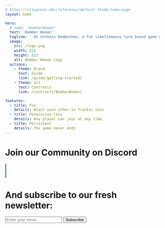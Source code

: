 ```yaml
---
# https://vitepress.dev/reference/default-theme-home-page
layout: home

hero:
  # name: "BomberWoman"
  text: 'Bomber Woman'
  tagline: ' An onchain Bomberman, a fun simultaneous turn based game where player attempt to bomb each other'
  image:
    src: /logo.png
    width: 512
    height: 512
    alt: Bomber Woman Logo
  actions:
    - theme: brand
      text: Guide
      link: /guide/getting-started/
    - theme: alt
      text: Contracts
      link: /contracts/BomberWoman/

features:
  - title: Fun
    details: Blast each other in frantic turn
  - title: Permission-less
    details: Any player can join at any time.
  - title: Persistent
    details: The game never ends
---
```



<div class="custom-layout">
 <h1>
			Join our Community on Discord
  </h1>
  <a href="https://community.etherplay.io" target="_blank" rel="noreferer noopener" style="width: min-content; display: block;border-color: #7289da;border-width: 0.2em;border-style: solid;color: #7289da;"><svg style="width: min-content; display: block; width: 6em; height: 3em;" xmlns="http://www.w3.org/2000/svg" fill="currentColor" viewBox="0 0 800 272.1"><path class="st0" d="M142.8 120.1c-5.7 0-10.2 4.9-10.2 11s4.6 11 10.2 11c5.7 0 10.2-4.9 10.2-11s-4.6-11-10.2-11zM106.3 120.1c-5.7 0-10.2 4.9-10.2 11s4.6 11 10.2 11c5.7 0 10.2-4.9 10.2-11 .1-6.1-4.5-11-10.2-11z"></path><path class="st0" d="M191.4 36.9h-134c-11.3 0-20.5 9.2-20.5 20.5v134c0 11.3 9.2 20.5 20.5 20.5h113.4l-5.3-18.3 12.8 11.8 12.1 11.1 21.6 18.7V57.4c-.1-11.3-9.3-20.5-20.6-20.5zm-38.6 129.5s-3.6-4.3-6.6-8c13.1-3.7 18.1-11.8 18.1-11.8-4.1 2.7-8 4.6-11.5 5.9-5 2.1-9.8 3.4-14.5 4.3-9.6 1.8-18.4 1.3-25.9-.1-5.7-1.1-10.6-2.6-14.7-4.3-2.3-.9-4.8-2-7.3-3.4-.3-.2-.6-.3-.9-.5-.2-.1-.3-.2-.4-.2-1.8-1-2.8-1.7-2.8-1.7s4.8 7.9 17.5 11.7c-3 3.8-6.7 8.2-6.7 8.2-22.1-.7-30.5-15.1-30.5-15.1 0-31.9 14.4-57.8 14.4-57.8 14.4-10.7 28-10.4 28-10.4l1 1.2c-18 5.1-26.2 13-26.2 13s2.2-1.2 5.9-2.8c10.7-4.7 19.2-5.9 22.7-6.3.6-.1 1.1-.2 1.7-.2 6.1-.8 13-1 20.2-.2 9.5 1.1 19.7 3.9 30.1 9.5 0 0-7.9-7.5-24.9-12.6l1.4-1.6s13.7-.3 28 10.4c0 0 14.4 25.9 14.4 57.8 0-.1-8.4 14.3-30.5 15zM303.8 79.7h-33.2V117l22.1 19.9v-36.2h11.8c7.5 0 11.2 3.6 11.2 9.4v27.7c0 5.8-3.5 9.7-11.2 9.7h-34v21.1h33.2c17.8.1 34.5-8.8 34.5-29.2v-29.8c.1-20.8-16.6-29.9-34.4-29.9zm174 59.7v-30.6c0-11 19.8-13.5 25.8-2.5l18.3-7.4c-7.2-15.8-20.3-20.4-31.2-20.4-17.8 0-35.4 10.3-35.4 30.3v30.6c0 20.2 17.6 30.3 35 30.3 11.2 0 24.6-5.5 32-19.9l-19.6-9c-4.8 12.3-24.9 9.3-24.9-1.4zM417.3 113c-6.9-1.5-11.5-4-11.8-8.3.4-10.3 16.3-10.7 25.6-.8l14.7-11.3c-9.2-11.2-19.6-14.2-30.3-14.2-16.3 0-32.1 9.2-32.1 26.6 0 16.9 13 26 27.3 28.2 7.3 1 15.4 3.9 15.2 8.9-.6 9.5-20.2 9-29.1-1.8l-14.2 13.3c8.3 10.7 19.6 16.1 30.2 16.1 16.3 0 34.4-9.4 35.1-26.6 1-21.7-14.8-27.2-30.6-30.1zm-67 55.5h22.4V79.7h-22.4v88.8zM728 79.7h-33.2V117l22.1 19.9v-36.2h11.8c7.5 0 11.2 3.6 11.2 9.4v27.7c0 5.8-3.5 9.7-11.2 9.7h-34v21.1H728c17.8.1 34.5-8.8 34.5-29.2v-29.8c0-20.8-16.7-29.9-34.5-29.9zm-162.9-1.2c-18.4 0-36.7 10-36.7 30.5v30.3c0 20.3 18.4 30.5 36.9 30.5 18.4 0 36.7-10.2 36.7-30.5V109c0-20.4-18.5-30.5-36.9-30.5zm14.4 60.8c0 6.4-7.2 9.7-14.3 9.7-7.2 0-14.4-3.1-14.4-9.7V109c0-6.5 7-10 14-10 7.3 0 14.7 3.1 14.7 10v30.3zM682.4 109c-.5-20.8-14.7-29.2-33-29.2h-35.5v88.8h22.7v-28.2h4l20.6 28.2h28L665 138.1c10.7-3.4 17.4-12.7 17.4-29.1zm-32.6 12h-13.2v-20.3h13.2c14.1 0 14.1 20.3 0 20.3z"></path></svg></a>

  <h1>
			And subscribe to our fresh newsletter:
    </h1>

  <form id="subscribeForm" action="https://paragraph.xyz/@etherplay/subscribe" method="GET">
    <!-- TODO <label for="email" class="sr-only">Email address</label> -->
    <input
      id="email"
      name="email"
      type="email"
      placeholder="Enter your email"
						/>
    <button id="submit" class="btn" type="submit">Subscribe</button>
  </form>

</div>
